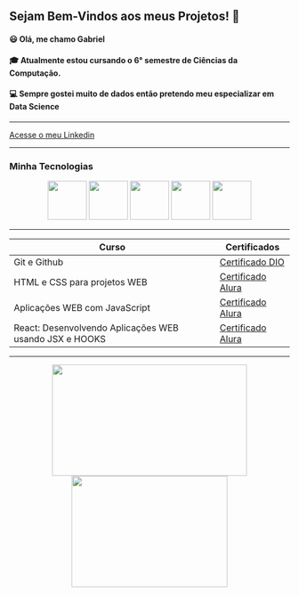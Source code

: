 ## Sejam Bem-Vindos aos meus Projetos! 👋

#### 😃 Olá, me chamo Gabriel
#### 🎓 Atualmente estou cursando o 6° semestre de Ciências da Computação.
#### 💻 Sempre gostei muito de dados então pretendo meu especializar em Data Science
--------------

[Acesse o meu Linkedin](https://www.linkedin.com/in/gabriel-carvalho-o/)

-------
### Minha Tecnologias

<p align="center">
<img src="https://cdn.jsdelivr.net/gh/devicons/devicon@latest/icons/html5/html5-original.svg" width="70rem">
<img src="https://cdn.jsdelivr.net/gh/devicons/devicon@latest/icons/css3/css3-original.svg" width="70rem">
<img src="https://cdn.jsdelivr.net/gh/devicons/devicon@latest/icons/javascript/javascript-original.svg" width="70rem">
<img src="https://cdn.jsdelivr.net/gh/devicons/devicon@latest/icons/react/react-original.svg" width="70rem">
<img src="https://cdn.jsdelivr.net/gh/devicons/devicon@latest/icons/python/python-original.svg" width="70rem">
</p>

------------------

| Curso | Certificados |
|-------|--------------|
|Git e Github | [Certificado DIO]()|
|HTML e CSS para projetos WEB | [Certificado Alura](https://cursos.alura.com.br/degree/certificate/a06d1d2c-8cb4-4081-9f88-aeab4bb173ab?lang=pt_BR)|
|Aplicações WEB com JavaScript | [Certificado Alura](https://cursos.alura.com.br/degree/certificate/b5250a44-d755-472a-906d-5f02b6a69ccc?lang=pt_BR)|
|React: Desenvolvendo Aplicações WEB usando JSX e HOOKS | [Certificado Alura](https://cursos.alura.com.br/degree/certificate/4914b96b-beac-4461-a7bb-550253d755c8?lang=pt_BR)|

------------------
<p align="center">
    <a href="https://github.com/anuraghazra/github-readme-stats">
    <img height=200 align="center" width=350 src="https://github-readme-stats.vercel.app/api?username=gabriielk0&theme=chartreuse-dark" />
    </a>
    <a href="https://github.com/anuraghazra/convoychat">
    <img height=200 align="center" width="280" src="https://github-readme-stats.vercel.app/api/top-langs/?username=gabriielk0&layout=compact&langs_count=8&card_width=320&theme=chartreuse-dark" />
    </a>
</p>